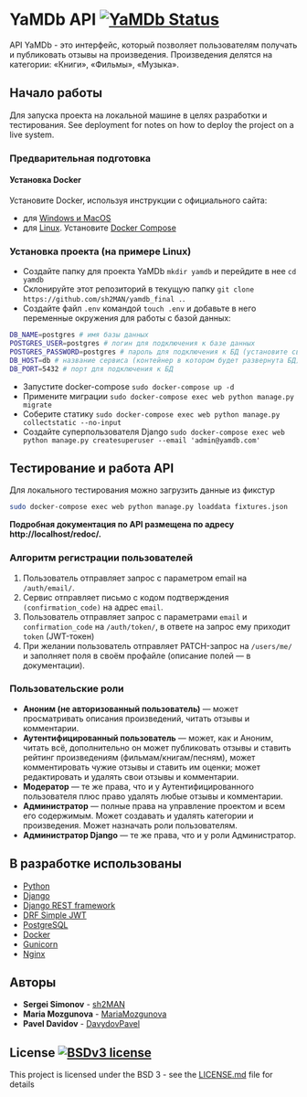 # YaMDb API [![YaMDb Status](https://github.com/sh2man/yamdb_final/workflows/YaMDb/badge.svg)](http://ya-backend.ml/)

API YaMDb - это интерфейс, который позволяет пользователям получать и публиковать отзывы на произведения. 
Произведения делятся на категории: «Книги», «Фильмы», «Музыка».

## Начало работы

Для запуска проекта на локальной машине в целях разработки и тестирования. See deployment for notes on how to deploy the project on a live system.

### Предварительная подготовка

#### Установка Docker
Установите Docker, используя инструкции с официального сайта:
- для [Windows и MacOS](https://www.docker.com/products/docker-desktop) 
- для [Linux](https://docs.docker.com/engine/install/ubuntu/). Установите [Docker Compose](https://docs.docker.com/compose/install/)

### Установка проекта (на примере Linux)

- Создайте папку для проекта YaMDb `mkdir yamdb` и перейдите в нее `cd yamdb`
- Склонируйте этот репозиторий в текущую папку `git clone https://github.com/sh2MAN/yamdb_final .`.
- Создайте файл `.env` командой `touch .env` и добавьте в него переменные окружения для работы с базой данных:
```sh
DB_NAME=postgres # имя базы данных
POSTGRES_USER=postgres # логин для подключения к базе данных
POSTGRES_PASSWORD=postgres # пароль для подключения к БД (установите свой)
DB_HOST=db # название сервиса (контейнер в котором будет развернута БД)
DB_PORT=5432 # порт для подключения к БД 
```
- Запустите docker-compose `sudo docker-compose up -d` 
- Примените миграции `sudo docker-compose exec web python manage.py migrate`
- Соберите статику `sudo docker-compose exec web python manage.py collectstatic --no-input`
- Создайте суперпользователя Django `sudo docker-compose exec web python manage.py createsuperuser --email 'admin@yamdb.com'`

## Тестирование и работа API

Для локального тестирования можно загрузить данные из фикстур 
```sh
sudo docker-compose exec web python manage.py loaddata fixtures.json
```
**Подробная документация по API размещена по адресу http://localhost/redoc/.**

### Алгоритм регистрации пользователей

1. Пользователь отправляет запрос с параметром email на `/auth/email/`.
2. Сервис отправляет письмо с кодом подтверждения `(confirmation_code)` на адрес `email`.
3. Пользователь отправляет запрос с параметрами `email` и `confirmation_code` на `/auth/token/`, в ответе на запрос ему приходит `token` (JWT-токен)
4. При желании пользователь отправляет PATCH-запрос на `/users/me/` и заполняет поля в своём профайле (описание полей — в документации).

### Пользовательские роли

- **Аноним (не авторизованный пользователь)** — может просматривать описания произведений, читать отзывы и комментарии.
- **Аутентифицированный пользователь** — может, как и Аноним, читать всё, дополнительно он может публиковать отзывы и 
ставить рейтинг произведениям (фильмам/книгам/песням), может комментировать чужие отзывы и ставить им оценки; может 
редактировать и удалять свои отзывы и комментарии.
- **Модератор** — те же права, что и у Аутентифицированного пользователя плюс право удалять любые отзывы и комментарии.
- **Администратор** — полные права на управление проектом и всем его содержимым. Может создавать и удалять категории и 
произведения. Может назначать роли пользователям.
- **Администратор Django** — те же права, что и у роли Администратор.

## В разработке использованы

* [Python](https://www.python.org/)
* [Django](https://www.djangoproject.com/)
* [Django REST framework](https://www.django-rest-framework.org/)
* [DRF Simple JWT](https://django-rest-framework-simplejwt.readthedocs.io/en/latest/)
* [PostgreSQL](https://www.postgresql.org/)
* [Docker](https://www.docker.com/)
* [Gunicorn](https://gunicorn.org/)
* [Nginx](https://nginx.org/)

## Авторы

* **Sergei Simonov** - [sh2MAN](https://github.com/sh2MAN)
* **Maria Mozgunova** - [MariaMozgunova](https://github.com/MariaMozgunova)
* **Pavel Davidov** - [DavydovPavel](https://github.com/DavydovPavel)

## License [![BSDv3 license](https://img.shields.io/badge/License-BSDv3-blue.svg)](LICENSE.md)

This project is licensed under the BSD 3 - see the [LICENSE.md](LICENSE.md) file for details
